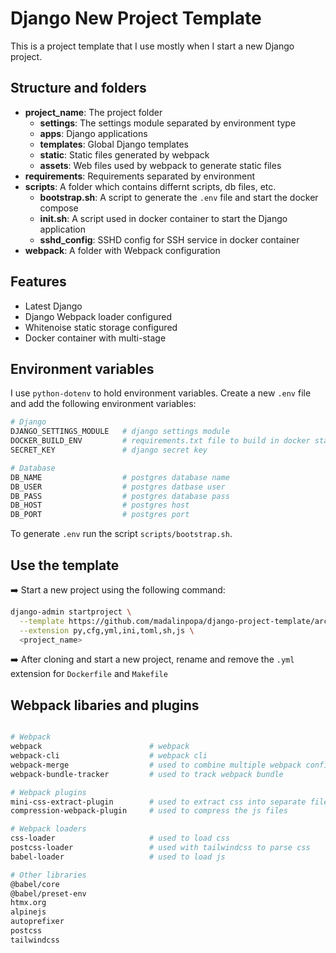 # Django New Project Template

This is a project template that I use mostly when I start a new Django project.

## Structure and folders

- **project_name**: The project folder
  - **settings**: The settings module separated by environment type
  - **apps**: Django applications
  - **templates**: Global Django templates
  - **static**: Static files generated by webpack
  - **assets**: Web files used by webpack to generate static files
- **requirements**: Requirements separated by environment
- **scripts**: A folder which contains differnt scripts, db files, etc.
  - **bootstrap.sh**: A script to generate the `.env` file and start the docker compose
  - **init.sh**: A script used in docker container to start the Django application
  - **sshd_config**: SSHD config for SSH service in docker container
- **webpack**: A folder with Webpack configuration

## Features

- Latest Django
- Django Webpack loader configured
- Whitenoise static storage configured
- Docker container with multi-stage

## Environment variables

I use `python-dotenv` to hold environment variables. Create a new `.env` file
and add the following environment variables:

```bash
# Django
DJANGO_SETTINGS_MODULE   # django settings module
DOCKER_BUILD_ENV         # requirements.txt file to build in docker stage
SECRET_KEY               # django secret key

# Database
DB_NAME                  # postgres database name
DB_USER                  # postgres datbase user
DB_PASS                  # postgres database pass
DB_HOST                  # postgres host
DB_PORT                  # postgres port
```

To generate `.env` run the script `scripts/bootstrap.sh`.

## Use the template

➡️ Start a new project using the following command:

```bash
django-admin startproject \
  --template https://github.com/madalinpopa/django-project-template/archive/master.zip \
  --extension py,cfg,yml,ini,toml,sh,js \
  <project_name>
```

➡️ After cloning and start a new project, rename and remove the `.yml` extension for `Dockerfile` and `Makefile`

## Webpack libaries and plugins

```bash

# Webpack
webpack                        # webpack
webpack-cli                    # webpack cli 
webpack-merge                  # used to combine multiple webpack configuration
webpack-bundle-tracker         # used to track webpack bundle

# Webpack plugins
mini-css-extract-plugin        # used to extract css into separate file
compression-webpack-plugin     # used to compress the js files

# Webpack loaders
css-loader                     # used to load css
postcss-loader                 # used with tailwindcss to parse css
babel-loader                   # used to load js

# Other libraries
@babel/core
@babel/preset-env
htmx.org
alpinejs
autoprefixer
postcss
tailwindcss                   
```
